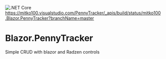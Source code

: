 ![.NET Core](https://github.com/mitko100/Blazor.PennyTracker/workflows/.NET%20Core/badge.svg)
https://mitko100.visualstudio.com/PennyTracker/_apis/build/status/mitko100.Blazor.PennyTracker?branchName=master

# Blazor.PennyTracker
Simple CRUD with blazor and Radzen controls
